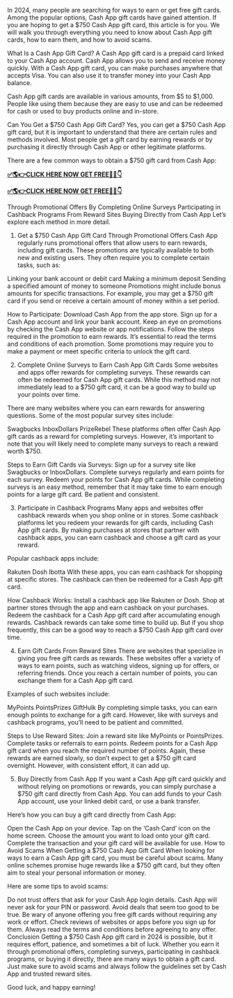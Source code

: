 In 2024, many people are searching for ways to earn or get free gift cards. Among the popular options, Cash App gift cards have gained attention. If you are hoping to get a $750 Cash App gift card, this article is for you. We will walk you through everything you need to know about Cash App gift cards, how to earn them, and how to avoid scams.

What Is a Cash App Gift Card?
A Cash App gift card is a prepaid card linked to your Cash App account. Cash App allows you to send and receive money quickly. With a Cash App gift card, you can make purchases anywhere that accepts Visa. You can also use it to transfer money into your Cash App balance.

Cash App gift cards are available in various amounts, from $5 to $1,000. People like using them because they are easy to use and can be redeemed for cash or used to buy products online and in-store.

Can You Get a $750 Cash App Gift Card?
Yes, you can get a $750 Cash App gift card, but it is important to understand that there are certain rules and methods involved. Most people get a gift card by earning rewards or by purchasing it directly through Cash App or other legitimate platforms.

There are a few common ways to obtain a $750 gift card from Cash App:

**[✅🌎👉CLICK HERE NOW GET FREE📌✅👇](https://tinyurl.com/getfreecashapp7507)**


**[✅🌎👉CLICK HERE NOW GET FREE📌✅👇](https://tinyurl.com/getfreecashapp7507)**

Through Promotional Offers
By Completing Online Surveys
Participating in Cashback Programs
From Reward Sites
Buying Directly from Cash App
Let’s explore each method in more detail.

1. Get a $750 Cash App Gift Card Through Promotional Offers
Cash App regularly runs promotional offers that allow users to earn rewards, including gift cards. These promotions are typically available to both new and existing users. They often require you to complete certain tasks, such as:

Linking your bank account or debit card
Making a minimum deposit
Sending a specified amount of money to someone
Promotions might include bonus amounts for specific transactions. For example, you may get a $750 gift card if you send or receive a certain amount of money within a set period.

How to Participate:
Download Cash App from the app store.
Sign up for a Cash App account and link your bank account.
Keep an eye on promotions by checking the Cash App website or app notifications.
Follow the steps required in the promotion to earn rewards.
It’s essential to read the terms and conditions of each promotion. Some promotions may require you to make a payment or meet specific criteria to unlock the gift card.

2. Complete Online Surveys to Earn Cash App Gift Cards
Some websites and apps offer rewards for completing surveys. These rewards can often be redeemed for Cash App gift cards. While this method may not immediately lead to a $750 gift card, it can be a good way to build up your points over time.

There are many websites where you can earn rewards for answering questions. Some of the most popular survey sites include:

Swagbucks
InboxDollars
PrizeRebel
These platforms often offer Cash App gift cards as a reward for completing surveys. However, it’s important to note that you will likely need to complete many surveys to reach a reward worth $750.

Steps to Earn Gift Cards via Surveys:
Sign up for a survey site like Swagbucks or InboxDollars.
Complete surveys regularly and earn points for each survey.
Redeem your points for Cash App gift cards.
While completing surveys is an easy method, remember that it may take time to earn enough points for a large gift card. Be patient and consistent.

3. Participate in Cashback Programs
Many apps and websites offer cashback rewards when you shop online or in stores. Some cashback platforms let you redeem your rewards for gift cards, including Cash App gift cards. By making purchases at stores that partner with cashback apps, you can earn cashback and choose a gift card as your reward.

Popular cashback apps include:

Rakuten
Dosh
Ibotta
With these apps, you can earn cashback for shopping at specific stores. The cashback can then be redeemed for a Cash App gift card.

How Cashback Works:
Install a cashback app like Rakuten or Dosh.
Shop at partner stores through the app and earn cashback on your purchases.
Redeem the cashback for a Cash App gift card after accumulating enough rewards.
Cashback rewards can take some time to build up. But if you shop frequently, this can be a good way to reach a $750 Cash App gift card over time.

4. Earn Gift Cards From Reward Sites
There are websites that specialize in giving you free gift cards as rewards. These websites offer a variety of ways to earn points, such as watching videos, signing up for offers, or referring friends. Once you reach a certain number of points, you can exchange them for a Cash App gift card.

Examples of such websites include:

MyPoints
PointsPrizes
GiftHulk
By completing simple tasks, you can earn enough points to exchange for a gift card. However, like with surveys and cashback programs, you’ll need to be patient and committed.

Steps to Use Reward Sites:
Join a reward site like MyPoints or PointsPrizes.
Complete tasks or referrals to earn points.
Redeem points for a Cash App gift card when you reach the required number of points.
Again, these rewards are earned slowly, so don’t expect to get a $750 gift card overnight. However, with consistent effort, it can add up.

5. Buy Directly from Cash App
If you want a Cash App gift card quickly and without relying on promotions or rewards, you can simply purchase a $750 gift card directly from Cash App. You can add funds to your Cash App account, use your linked debit card, or use a bank transfer.

Here’s how you can buy a gift card directly from Cash App:

Open the Cash App on your device.
Tap on the ‘Cash Card’ icon on the home screen.
Choose the amount you want to load onto your gift card.
Complete the transaction and your gift card will be available for use.
How to Avoid Scams When Getting a $750 Cash App Gift Card
When looking for ways to earn a Cash App gift card, you must be careful about scams. Many online schemes promise huge rewards like a $750 gift card, but they often aim to steal your personal information or money.

Here are some tips to avoid scams:

Do not trust offers that ask for your Cash App login details. Cash App will never ask for your PIN or password.
Avoid deals that seem too good to be true. Be wary of anyone offering you free gift cards without requiring any work or effort.
Check reviews of websites or apps before you sign up for them.
Always read the terms and conditions before agreeing to any offer.
Conclusion
Getting a $750 Cash App gift card in 2024 is possible, but it requires effort, patience, and sometimes a bit of luck. Whether you earn it through promotional offers, completing surveys, participating in cashback programs, or buying it directly, there are many ways to obtain a gift card. Just make sure to avoid scams and always follow the guidelines set by Cash App and trusted reward sites.

Good luck, and happy earning!

